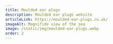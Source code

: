 ```yaml
---
title: Moulded ear plugs
description: Moulded ear plugs website
articleLink: https://moulded-ear-plugs.co.uk/
imageAlt: Magnifide view of the sea
image: /static/img/moulded-ear-plugs.webp
order: 2
---
```

